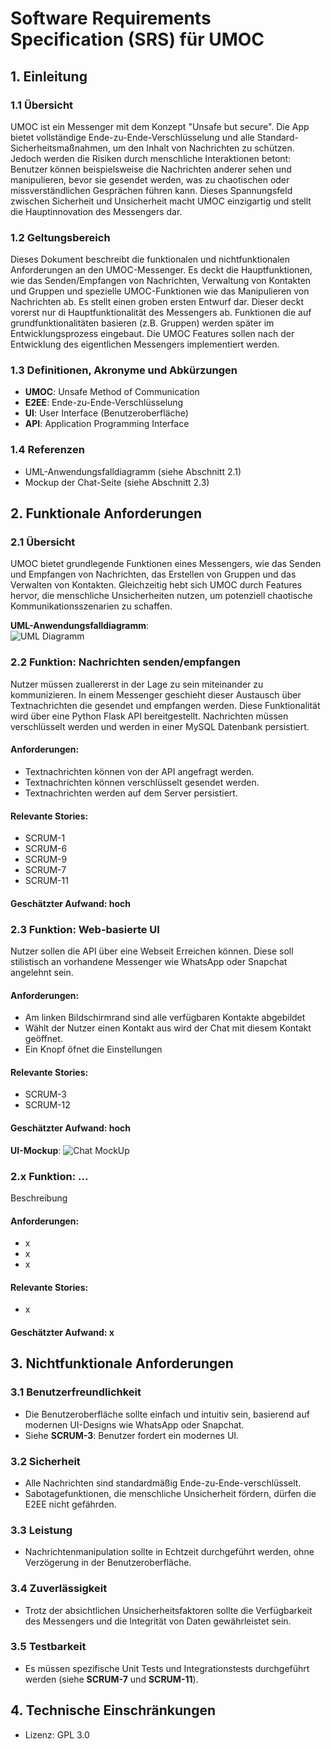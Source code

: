 # Software Requirements Specification (SRS) für UMOC

## 1. Einleitung

### 1.1 Übersicht
UMOC ist ein Messenger mit dem Konzept "Unsafe but secure". Die App bietet vollständige Ende-zu-Ende-Verschlüsselung und alle Standard-Sicherheitsmaßnahmen, um den Inhalt von Nachrichten zu schützen. Jedoch werden die Risiken durch menschliche Interaktionen betont: Benutzer können beispielsweise die Nachrichten anderer sehen und manipulieren, bevor sie gesendet werden, was zu chaotischen oder missverständlichen Gesprächen führen kann. Dieses Spannungsfeld zwischen Sicherheit und Unsicherheit macht UMOC einzigartig und stellt die Hauptinnovation des Messengers dar.

### 1.2 Geltungsbereich
Dieses Dokument beschreibt die funktionalen und nichtfunktionalen Anforderungen an den UMOC-Messenger. Es deckt die Hauptfunktionen, wie das Senden/Empfangen von Nachrichten, Verwaltung von Kontakten und Gruppen und spezielle UMOC-Funktionen wie das Manipulieren von Nachrichten ab. Es stellt einen groben ersten Entwurf dar. Dieser deckt vorerst nur di Hauptfunktionalität des Messengers ab. Funktionen die auf grundfunktionalitäten basieren (z.B. Gruppen) werden später im Entwicklungsprozess eingebaut. Die UMOC Features sollen nach der Entwicklung des eigentlichen Messengers implementiert werden.

### 1.3 Definitionen, Akronyme und Abkürzungen
- **UMOC**: Unsafe Method of Communication
- **E2EE**: Ende-zu-Ende-Verschlüsselung
- **UI**: User Interface (Benutzeroberfläche)
- **API**: Application Programming Interface

### 1.4 Referenzen
- UML-Anwendungsfalldiagramm (siehe Abschnitt 2.1)
- Mockup der Chat-Seite (siehe Abschnitt 2.3)



## 2. Funktionale Anforderungen

### 2.1 Übersicht
UMOC bietet grundlegende Funktionen eines Messengers, wie das Senden und Empfangen von Nachrichten, das Erstellen von Gruppen und das Verwalten von Kontakten. Gleichzeitig hebt sich UMOC durch Features hervor, die menschliche Unsicherheiten nutzen, um potenziell chaotische Kommunikationsszenarien zu schaffen.

**UML-Anwendungsfalldiagramm**:  
![UML Diagramm](https://github.com/user-attachments/assets/e32ffb47-1343-4cc7-aabb-b563d866874c)

### 2.2 Funktion: Nachrichten senden/empfangen
Nutzer müssen zuallererst in der Lage zu sein miteinander zu kommunizieren. In einem Messenger geschieht dieser Austausch über Textnachrichten die gesendet und empfangen werden. Diese Funktionalität wird über eine Python Flask API bereitgestellt. Nachrichten müssen verschlüsselt werden und werden in einer MySQL Datenbank persistiert.
#### Anforderungen:
- Textnachrichten können von der API angefragt werden.
- Textnachrichten können verschlüsselt gesendet werden.
- Textnachrichten werden auf dem Server persistiert.

#### Relevante Stories:
- SCRUM-1
- SCRUM-6
- SCRUM-9
- SCRUM-7
- SCRUM-11

#### Geschätzter Aufwand: hoch


### 2.3 Funktion: Web-basierte UI
Nutzer sollen die API über eine Webseit Erreichen können. Diese soll stilistisch an vorhandene Messenger wie WhatsApp oder Snapchat angelehnt sein.

#### Anforderungen:
- Am linken Bildschirmrand sind alle verfügbaren Kontakte abgebildet
- Wählt der Nutzer einen Kontakt aus wird der Chat mit diesem Kontakt geöffnet.
- Ein Knopf öfnet die Einstellungen

#### Relevante Stories:
- SCRUM-3
- SCRUM-12

#### Geschätzter Aufwand: hoch

**UI-Mockup**:
![Chat MockUp](https://github.com/user-attachments/assets/fad24d66-d7ed-45af-bee3-15e0039250e8)


### 2.x Funktion: ...
Beschreibung

#### Anforderungen:
- x
- x
- x

#### Relevante Stories:
- x

#### Geschätzter Aufwand: x



## 3. Nichtfunktionale Anforderungen

### 3.1 Benutzerfreundlichkeit
- Die Benutzeroberfläche sollte einfach und intuitiv sein, basierend auf modernen UI-Designs wie WhatsApp oder Snapchat. 
- Siehe **SCRUM-3**: Benutzer fordert ein modernes UI.

### 3.2 Sicherheit
- Alle Nachrichten sind standardmäßig Ende-zu-Ende-verschlüsselt.
- Sabotagefunktionen, die menschliche Unsicherheit fördern, dürfen die E2EE nicht gefährden.

### 3.3 Leistung
- Nachrichtenmanipulation sollte in Echtzeit durchgeführt werden, ohne Verzögerung in der Benutzeroberfläche.

### 3.4 Zuverlässigkeit
- Trotz der absichtlichen Unsicherheitsfaktoren sollte die Verfügbarkeit des Messengers und die Integrität von Daten gewährleistet sein.

### 3.5 Testbarkeit
- Es müssen spezifische Unit Tests und Integrationstests durchgeführt werden (siehe **SCRUM-7** und **SCRUM-11**).



## 4. Technische Einschränkungen
- Lizenz: GPL 3.0
